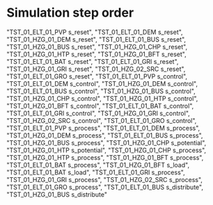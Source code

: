 # Simulation step order
"TST_01_ELT_01_PVP s_reset",
"TST_01_ELT_01_DEM s_reset",
"TST_01_HZG_01_DEM s_reset",
"TST_01_ELT_01_BUS s_reset",
"TST_01_HZG_01_BUS s_reset",
"TST_01_HZG_01_CHP s_reset",
"TST_01_HZG_01_HTP s_reset",
"TST_01_HZG_01_BFT s_reset",
"TST_01_ELT_01_BAT s_reset",
"TST_01_ELT_01_GRI s_reset",
"TST_01_HZG_01_GRI s_reset",
"TST_01_HZG_02_SRC s_reset",
"TST_01_ELT_01_GRO s_reset",
"TST_01_ELT_01_PVP s_control",
"TST_01_ELT_01_DEM s_control",
"TST_01_HZG_01_DEM s_control",
"TST_01_ELT_01_BUS s_control",
"TST_01_HZG_01_BUS s_control",
"TST_01_HZG_01_CHP s_control",
"TST_01_HZG_01_HTP s_control",
"TST_01_HZG_01_BFT s_control",
"TST_01_ELT_01_BAT s_control",
"TST_01_ELT_01_GRI s_control",
"TST_01_HZG_01_GRI s_control",
"TST_01_HZG_02_SRC s_control",
"TST_01_ELT_01_GRO s_control",
"TST_01_ELT_01_PVP s_process",
"TST_01_ELT_01_DEM s_process",
"TST_01_HZG_01_DEM s_process",
"TST_01_ELT_01_BUS s_process",
"TST_01_HZG_01_BUS s_process",
"TST_01_HZG_01_CHP s_potential",
"TST_01_HZG_01_HTP s_potential",
"TST_01_HZG_01_CHP s_process",
"TST_01_HZG_01_HTP s_process",
"TST_01_HZG_01_BFT s_process",
"TST_01_ELT_01_BAT s_process",
"TST_01_HZG_01_BFT s_load",
"TST_01_ELT_01_BAT s_load",
"TST_01_ELT_01_GRI s_process",
"TST_01_HZG_01_GRI s_process",
"TST_01_HZG_02_SRC s_process",
"TST_01_ELT_01_GRO s_process",
"TST_01_ELT_01_BUS s_distribute",
"TST_01_HZG_01_BUS s_distribute"
